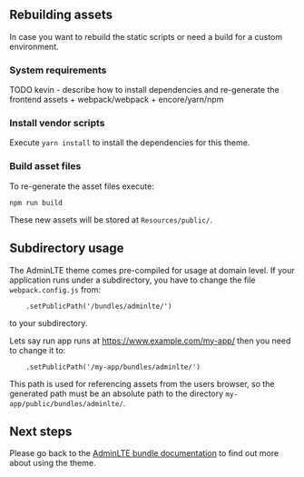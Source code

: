 ## Rebuilding assets
In case you want to rebuild the static scripts or need a build for a custom environment.

### System requirements

TODO kevin - describe how to install dependencies and re-generate the frontend assets + webpack/webpack + encore/yarn/npm


### Install vendor scripts

Execute `yarn install` to install the dependencies for this theme. 
    
### Build asset files

To re-generate the asset files execute: 

```
npm run build
```

These new assets will be stored at `Resources/public/`.

## Subdirectory usage

The AdminLTE theme comes pre-compiled for usage at domain level. If your application runs under a subdirectory,
you have to change the file `webpack.config.js` from:

```
    .setPublicPath('/bundles/adminlte/')
```

to your subdirectory. 

Lets say run app runs at https://www.example.com/my-app/ then you need to change it to:

```
    .setPublicPath('/my-app/bundles/adminlte/')
```

This path is used for referencing assets from the users browser, so the generated path must be an absolute path to 
the directory `my-app/public/bundles/adminlte/`.

## Next steps

Please go back to the [AdminLTE bundle documentation](index.md) to find out more about using the theme.
